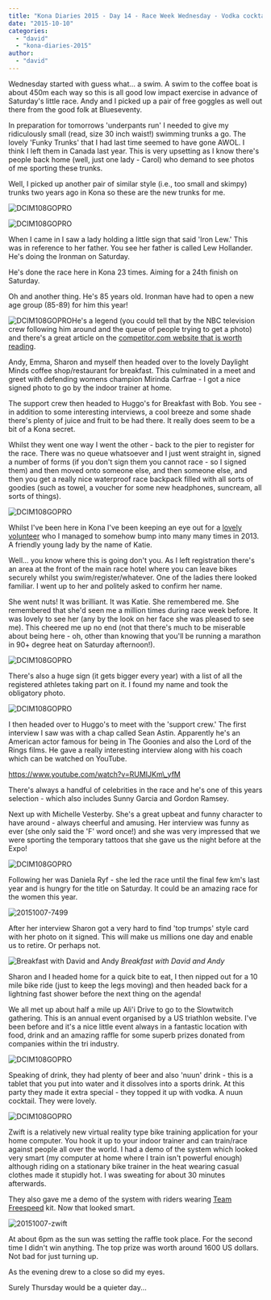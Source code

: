 ```yaml
---
title: "Kona Diaries 2015 - Day 14 - Race Week Wednesday - Vodka cocktails!"
date: "2015-10-10"
categories: 
  - "david"
  - "kona-diaries-2015"
author: 
  - "david"
---
```


Wednesday started with guess what... a swim. A swim to the coffee boat is about 450m each way so this is all good low impact exercise in advance of Saturday's little race. Andy and I picked up a pair of free goggles as well out there from the good folk at Blueseventy.

In preparation for tomorrows 'underpants run' I needed to give my ridiculously small (read, size 30 inch waist!) swimming trunks a go. The lovely 'Funky Trunks' that I had last time seemed to have gone AWOL. I think I left them in Canada last year. This is very upsetting as I know there's people back home (well, just one lady - Carol) who demand to see photos of me sporting these trunks.

Well, I picked up another pair of similar style (i.e., too small and skimpy) trunks two years ago in Kona so these are the new trunks for me.

![DCIM108GOPRO](/images/2015/20151007-0288647.jpg)

![DCIM108GOPRO](/images/2015/20151007-swim1.jpg)

When I came in I saw a lady holding a little sign that said 'Iron Lew.' This was in reference to her father. You see her father is called Lew Hollander. He's doing the Ironman on Saturday.

He's done the race here in Kona 23 times. Aiming for a 24th finish on Saturday.

Oh and another thing. He's 85 years old. Ironman have had to open a new age group (85-89) for him this year!

![DCIM108GOPRO](/images/2015/20151007-0238512.jpg)He's a legend (you could tell that by the NBC television crew following him around and the queue of people trying to get a photo) and there's a great article on the [competitor.com website that is worth reading](http://triathlon.competitor.com/2015/10/features/85-year-old-lew-hollander-looking-for-24th-kona-finish_123174).

Andy, Emma, Sharon and myself then headed over to the lovely Daylight Minds coffee shop/restaurant for breakfast. This culminated in a meet and greet with defending womens champion Mirinda Carfrae - I got a nice signed photo to go by the indoor trainer at home.

The support crew then headed to Huggo's for Breakfast with Bob. You see - in addition to some interesting interviews, a cool breeze and some shade there's plenty of juice and fruit to be had there. It really does seem to be a bit of a Kona secret.

Whilst they went one way I went the other - back to the pier to register for the race. There was no queue whatsoever and I just went straight in, signed a number of forms (if you don't sign them you cannot race - so I signed them) and then moved onto someone else, and then someone else, and then you get a really nice waterproof race backpack filled with all sorts of goodies (such as towel, a voucher for some new headphones, suncream, all sorts of things).

![DCIM108GOPRO](/images/2015/20151007-registration1.jpg)

Whilst I've been here in Kona I've been keeping an eye out for a [lovely volunteer](/2013/10/kona-diaries-2013-day-24-race-week-friday-bike-racking/) who I managed to somehow bump into many many times in 2013. A friendly young lady by the name of Katie.

Well... you know where this is going don't you. As I left registration there's an area at the front of the main race hotel where you can leave bikes securely whilst you swim/register/whatever. One of the ladies there looked familiar. I went up to her and politely asked to confirm her name.

She went nuts! It was brilliant. It was Katie. She remembered me. She remembered that she'd seen me a million times during race week before. It was lovely to see her (any by the look on her face she was pleased to see me). This cheered me up no end (not that there's much to be miserable about being here - oh, other than knowing that you'll be running a marathon in 90+ degree heat on Saturday afternoon!).

![DCIM108GOPRO](/images/2015/20151007-0398771.jpg)

There's also a huge sign (it gets bigger every year) with a list of all the registered athletes taking part on it. I found my name and took the obligatory photo.

![DCIM108GOPRO](/images/2015/20151007-0418810.jpg)

I then headed over to Huggo's to meet with the 'support crew.' The first interview I saw was with a chap called Sean Astin. Apparently he's an American actor famous for being in The Goonies and also the Lord of the Rings films. He gave a really interesting interview along with his coach which can be watched on YouTube.

https://www.youtube.com/watch?v=RUMIJKm\_yfM

There's always a handful of celebrities in the race and he's one of this years selection - which also includes Sunny Garcia and Gordon Ramsey.

Next up with Michelle Vesterby. She's a great upbeat and funny character to have around - always cheerful and amusing. Her interview was funny as ever (she only said the 'F' word once!) and she was very impressed that we were sporting the temporary tattoos that she gave us the night before at the Expo!

![DCIM108GOPRO](/images/2015/20151007-michelle1.jpg)

Following her was Daniela Ryf - she led the race until the final few km's last year and is hungry for the title on Saturday. It could be an amazing race for the women this year.

![20151007-7499](/images/2015/20151007-7499.jpg)

After her interview Sharon got a very hard to find 'top trumps' style card with her photo on it signed. This will make us millions one day and enable us to retire. Or perhaps not.

![Breakfast with David and Andy](/images/2015/20151007-0458899.jpg) 
*Breakfast with David and Andy*

Sharon and I headed home for a quick bite to eat, I then nipped out for a 10 mile bike ride (just to keep the legs moving) and then headed back for a lightning fast shower before the next thing on the agenda!

We all met up about half a mile up Ali'i Drive to go to the Slowtwitch gathering. This is an annual event organised by a US triathlon website. I've been before and it's a nice little event always in a fantastic location with food, drink and an amazing raffle for some superb prizes donated from companies within the tri industry.

![DCIM108GOPRO](/images/2015/20151007-0019126.jpg)

Speaking of drink, they had plenty of beer and also 'nuun' drink - this is a tablet that you put into water and it dissolves into a sports drink. At this party they made it extra special - they topped it up with vodka. A nuun cocktail. They were lovely.

![DCIM108GOPRO](/images/2015/20151007-0029140.jpg)

Zwift is a relatively new virtual reality type bike training application for your home computer. You hook it up to your indoor trainer and can train/race against people all over the world. I had a demo of the system which looked very smart (my computer at home where I train isn't powerful enough) although riding on a stationary bike trainer in the heat wearing casual clothes made it stupidly hot. I was sweating for about 30 minutes afterwards.

They also gave me a demo of the system with riders wearing [Team Freespeed](http://www.teamfreespeed.com/) kit. Now that looked smart.

![20151007-zwift](/images/2015/20151007-zwift.jpg)

At about 6pm as the sun was setting the raffle took place. For the second time I didn't win anything. The top prize was worth around 1600 US dollars. Not bad for just turning up.

As the evening drew to a close so did my eyes.

Surely Thursday would be a quieter day...
